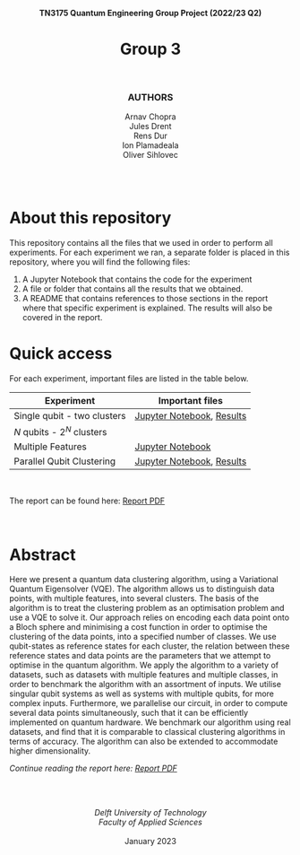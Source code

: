 <div align="center">

**TN3175 Quantum Engineering Group Project (2022/23 Q2)**
# Group 3

<br>

### **AUTHORS**<br>
Arnav Chopra<br>
Jules Drent<br>
Rens Dur<br>
Ion Plamadeala<br>
Oliver Sihlovec

</div>

<br><br>
# About this repository
This repository contains all the files that we used in order to perform all experiments. For each experiment we ran, a separate folder is placed in this repository, where you will find the following files:

1. A Jupyter Notebook that contains the code for the experiment
2. A file or folder that contains all the results that we obtained.
3. A README that contains references to those sections in the report where that specific experiment is explained. The results will also be covered in the report.

# Quick access
For each experiment, important files are listed in the table below.

| Experiment                    | Important files |
| ----------                    | --------------- |
| Single qubit - two clusters   | [Jupyter Notebook](./SingleQubitExperiment/ClusteringExperimentSingleQubit.ipynb), [Results](./SingleQubitExperiment/results/) |
| $N$ qubits - $2^N$ clusters   |  |
| Multiple Features             | [Jupyter Notebook](./Multifeature%20Experiment/MultifeatureExperiment.ipynb) |
| Parallel Qubit Clustering     | [Jupyter Notebook](./Parallel%20Qubit%20Clustering/Parallel%20Qubit%20Clustering%20Batch.ipynb), [Results](./Parallel%20Qubit%20Clustering/results/) |

<br>

The report can be found here: [Report PDF](./Final%20Report%20Group%203.pdf)

<br>

# Abstract
Here we present a quantum data clustering algorithm, using a Variational Quantum Eigensolver (VQE). The algorithm allows us to distinguish data points, with multiple features, into several clusters. The basis of the algorithm is to treat the clustering problem as an optimisation problem and use a VQE to solve it. Our approach relies on encoding each data point onto a Bloch sphere and minimising a cost function in order to optimise the clustering of the data points, into a specified number of classes. We use qubit-states as reference states for each cluster, the relation between these reference states and data points are the parameters that we attempt to optimise in the quantum algorithm. We apply the algorithm to a variety of datasets, such as datasets with multiple features and multiple classes, in order to benchmark the algorithm with an assortment of inputs. We utilise singular qubit systems as well as systems with multiple qubits, for more complex inputs. Furthermore, we parallelise our circuit, in order to compute several data points simultaneously, such that it can be efficiently implemented on quantum hardware. We benchmark our algorithm using real datasets, and find that it is comparable to classical clustering algorithms in terms of accuracy. The algorithm can also be extended to accommodate higher dimensionality.

*Continue reading the report here: [Report PDF](./Final%20Report%20Group%203.pdf)*

<br><br>

<div align="center">

*Delft University of Technology* <br>
*Faculty of Applied Sciences* <br><br>
January 2023

</div>